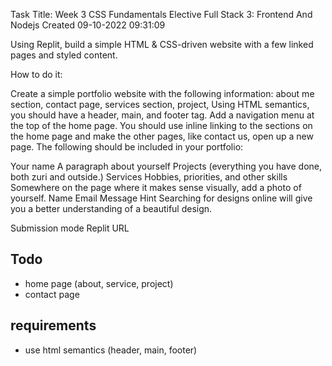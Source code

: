 Task Title: Week 3 CSS Fundamentals
Elective
Full Stack 3: Frontend And Nodejs
Created 09-10-2022 09:31:09

Using Replit, build a simple HTML & CSS-driven website with a few linked pages and styled content.

How to do it:

Create a simple portfolio website with the following information: about me section, contact page, services section, project, Using HTML semantics, you should have a header, main, and footer tag. Add a navigation menu at the top of the home page. You should use inline linking to the sections on the home page and make the other pages, like contact us, open up a new page.
      The following should be included in your portfolio: 

 Your name
A paragraph about yourself
Projects (everything you have done, both zuri and outside.)
Services 
Hobbies, priorities, and other skills
Somewhere on the page where it makes sense visually, add a photo of yourself.
Name
Email
Message
Hint Searching for designs online will give you a better understanding of a beautiful design.

Submission mode Replit URL


## Todo
- home page (about, service, project)
- contact page

## requirements
- use html semantics (header, main, footer)
